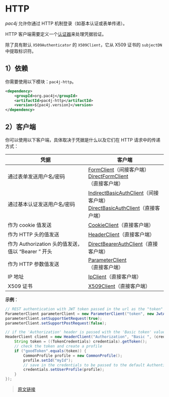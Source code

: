 # HTTP

*pac4j* 允许你通过 HTTP 机制登录（如基本认证或表单传递）。

HTTP  客户端需要定义一个[认证器](/v5.7/authenticators.html)来处理凭据验证。

除了具有默认 `X509Authenticator` 的 `X509Client`，它从 X509 证书的 `subjectDN` 中提取标识符。

## 1）依赖

你需要使用以下模块：`pac4j-http`。

```xml
<dependency>
    <groupId>org.pac4j</groupId>
    <artifactId>pac4j-http</artifactId>
    <version>${pac4j.version}</version>
</dependency>
```

## 2）客户端

你可以使用以下客户端，具体取决于凭据是什么以及它们在 HTTP 请求中的传递方式：

|凭据|客户端|
|--|--|
|通过表单发送用户名/密码|[FormClient](https://github.com/pac4j/pac4j/blob/master/pac4j-http/src/main/java/org/pac4j/http/client/indirect/FormClient.java)（间接客户端）<br/> [DirectFormClient](https://github.com/pac4j/pac4j/blob/master/pac4j-http/src/main/java/org/pac4j/http/client/direct/DirectFormClient.java)（直接客户端）|
|通过基本认证发送用户名/密码|[IndirectBasicAuthClient](https://github.com/pac4j/pac4j/blob/master/pac4j-http/src/main/java/org/pac4j/http/client/indirect/IndirectBasicAuthClient.java)（间接客户端）<br/>[DirectBasicAuthClient](https://github.com/pac4j/pac4j/blob/master/pac4j-http/src/main/java/org/pac4j/http/client/direct/DirectBasicAuthClient.java)（直接客户端）|
|作为 cookie 值发送|[CookieClient](https://github.com/pac4j/pac4j/blob/master/pac4j-http/src/main/java/org/pac4j/http/client/direct/CookieClient.java)（直接客户端）|
|作为 HTTP 头的值发送|[HeaderClient](https://github.com/pac4j/pac4j/blob/master/pac4j-http/src/main/java/org/pac4j/http/client/direct/HeaderClient.java)（直接客户端）|
|作为 Authorization 头的值发送，值以 “Bearer ” 开头|[DirectBearerAuthClient](https://github.com/pac4j/pac4j/blob/master/pac4j-http/src/main/java/org/pac4j/http/client/direct/DirectBearerAuthClient.java)（直接客户端）|
|作为 HTTP 参数值发送|[ParameterClient](https://github.com/pac4j/pac4j/blob/master/pac4j-http/src/main/java/org/pac4j/http/client/direct/ParameterClient.java)（直接客户端）|
|IP 地址|[IpClient](https://github.com/pac4j/pac4j/blob/master/pac4j-http/src/main/java/org/pac4j/http/client/direct/IpClient.java)（直接客户端）|
|X509 证书|[X509Client](https://github.com/pac4j/pac4j/blob/master/pac4j-http/src/main/java/org/pac4j/http/client/direct/IpClient.java)（直接客户端）

**示例**：

```java
// REST authentication with JWT token passed in the url as the "token" parameter
ParameterClient parameterClient = new ParameterClient("token", new JwtAuthenticator(salt));
parameterClient.setSupportGetRequest(true);
parameterClient.setSupportPostRequest(false);

// if the 'Authorization' header is passed with the 'Basic token' value
HeaderClient client = new HeaderClient("Authorization", "Basic ", (credentials, ctx) -> {
    String token = ((TokenCredentials) credentials).getToken();
    // check the token and create a profile
    if ("goodToken".equals(token)) {
        CommonProfile profile = new CommonProfile();
        profile.setId("myId");
        // save in the credentials to be passed to the default AuthenticatorProfileCreator
        credentials.setUserProfile(profile);
    }
});
```

> [原文链接](https://www.pac4j.org/4.5.x/docs/clients/http.html)
